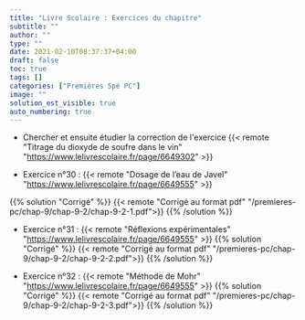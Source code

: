 ```yaml
---
title: "Livre Scolaire : Exercices du chapitre"
subtitle: ""
author: ""
type: ""
date: 2021-02-10T08:37:37+04:00
draft: false
toc: true
tags: []
categories: ["Premières Spé PC"]
image: ""
solution_est_visible: true
auto_numbering: true
---
```


- Chercher et ensuite étudier la correction de l'exercice {{< remote "Titrage du dioxyde de soufre dans le vin" "https://www.lelivrescolaire.fr/page/6649302" >}}

- Exercice n°30 : {{< remote "Dosage de l’eau de Javel" "https://www.lelivrescolaire.fr/page/6649555" >}}

{{% solution "Corrigé" %}}
{{< remote "Corrigé au format pdf" "/premieres-pc/chap-9/chap-9-2/chap-9-2-1.pdf">}}
{{% /solution %}}

- Exercice n°31 : {{< remote "Réflexions expérimentales" "https://www.lelivrescolaire.fr/page/6649555" >}}
{{% solution "Corrigé" %}}
{{< remote "Corrigé au format pdf" "/premieres-pc/chap-9/chap-9-2/chap-9-2-2.pdf">}}
{{% /solution %}}

- Exercice n°32 : {{< remote "Méthode de Mohr" "https://www.lelivrescolaire.fr/page/6649555" >}}
{{% solution "Corrigé" %}}
{{< remote "Corrigé au format pdf" "/premieres-pc/chap-9/chap-9-2/chap-9-2-3.pdf">}}
{{% /solution %}}
